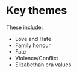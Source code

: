 # Key themes

These include:

- Love and Hate
- Family honour
- Fate
- Violence/Conflict
- Elizabethan era values
